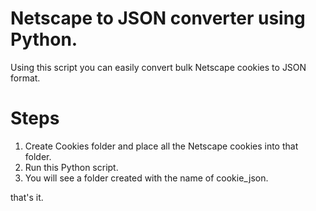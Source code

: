 # Netscape to JSON converter using Python.

Using this script you can easily convert bulk Netscape cookies to JSON format.

# Steps

1. Create Cookies folder and place all the Netscape cookies into that folder.
2. Run this Python script.
3. You will see a folder created with the name of cookie_json.

that's it.
